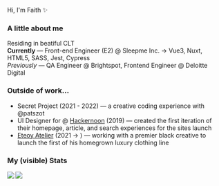 Hi, I'm Faith ✨

### A little about me
Residing in beatiful CLT <br>
**Currently** — Front-end Engineer (E2) @ Sleepme Inc. → Vue3, Nuxt, HTML5, SASS, Jest, Cypress <br>
*Previously* — QA Engineer @ Brightspot, Frontend Engineer @ Deloitte Digital <br>

### Outside of work...
- Secret Project (2021 - 2022) — a creative coding experience with @patszot
- UI Designer for @ [Hackernoon](https://hackernoon.com/) (2019) — created the first iteration of their homepage, article, and search experiences for the sites launch
- [Eteoy Atelier](https://www.eteoy.com/) (2021 → ) — working with a premier black creative to launch the first of his homegrown luxury clothing line

### My (visible) Stats
<a href="https://github.com/faithcorinne/github-readme-stats">
  <img align="left" src="https://github-readme-stats.vercel.app/api?username=faithcorinne&count_private=true&show_icons=true&theme=radical" />
</a>
<a href="https://github.com/anuraghazra/convoychat">
  <img align="center" src="https://github-readme-stats.vercel.app/api/top-langs/?username=faithcorinne" />
</a>

<!--
**faithcorinne/faithcorinne** is a ✨ _special_ ✨ repository because its `README.md` (this file) appears on your GitHub profile.

Here are some ideas to get you started:

- 🔭 I’m currently working on ...
- 🌱 I’m currently learning ...
- 👯 I’m looking to collaborate on ...
- 🤔 I’m looking for help with ...
- 💬 Ask me about ...
- 📫 How to reach me: ...
- 😄 Pronouns: ...
- ⚡ Fun fact: ...
-->
